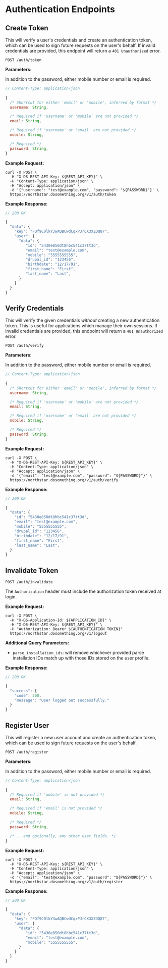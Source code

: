 # Authentication Endpoints

## Create Token

This will verify a user's credentials and create an authentication token, which can be used to sign future requests on the user's behalf. If invalid credentials are provided, this endpoint will return a `401 Unauthorized` error.

```
POST /auth/token
```

**Parameters:**

In addition to the password, either mobile number or email is required.
```js
// Content-Type: application/json
 
{
  /* Shortcut for either 'email' or 'mobile', inferred by format */
  username: String,

  /* Required if 'username' or 'mobile' are not provided */
  email: String,

  /* Required if 'username' or 'email' are not provided */
  mobile: String,

  /* Required */
  password: String,
}
```

**Example Request:**
```
curl -X POST \
  -H "X-DS-REST-API-Key: ${REST_API_KEY}" \
  -H "Content-Type: application/json" \
  -H "Accept: application/json" \
  -d '{"username": "test@example.com", "password": "${PASSWORD}"}' \
  https://northstar.dosomething.org/v1/auth/token
```

**Example Response:**
```js
// 200 OK

{
  "data": {
    "key": "FOf9C0lkY3wAQBCwdCqxPJrCX3XZDQ87",
    "user": {
      "data": {
         "id": "5430e850dt8hbc541c37tt3d",
         "email": "test@example.com",
         "mobile": "5555555555",
         "drupal_id": "123456",
         "birthdate": "12/17/91",
         "first_name": "First",
         "last_name": "Last",
      }
    }
  }
}
```

## Verify Credentials

This will verify the given credentials _without_ creating a new authentication token. This is useful for applications which manage their own sessions. If invalid credentials are provided, this endpoint will return a `401 Unauthorized` error.

```
POST /auth/verify
```

**Parameters:**

In addition to the password, either mobile number or email is required.
```js
// Content-Type: application/json
 
{
  /* Shortcut for either 'email' or 'mobile', inferred by format */
  username: String,

  /* Required if 'username' or 'mobile' are not provided */
  email: String,

  /* Required if 'username' or 'email' are not provided */
  mobile: String,

  /* Required */
  password: String,
}
```

**Example Request:**
```
curl -X POST \
  -H "X-DS-REST-API-Key: ${REST_API_KEY}" \
  -H "Content-Type: application/json" \
  -H "Accept: application/json" \
  -d '{"email": "test@example.com", "password": "${PASSWORD}"}' \
  https://northstar.dosomething.org/v1/auth/verify
```

**Example Response:**
```js
// 200 OK

{
  "data": {
    "id": "5430e850dt8hbc541c37tt3d",
    "email": "test@example.com",
    "mobile": "5555555555",
    "drupal_id": "123456",
    "birthdate": "12/17/91",
    "first_name": "First",
    "last_name": "Last",
  }
}
```


## Invalidate Token

```
POST /auth/invalidate
```

The `Authorization` header must include the authorization token received at login.

**Example Request:**
```
curl -X POST \
  -H "X-DS-Application-Id: ${APPLICATION_ID}" \
  -H "X-DS-REST-API-Key: ${REST_API_KEY}" \
  -H "Authorization: Bearer ${AUTHENTICATION_TOKEN}"
  https://northstar.dosomething.org/v1/logout
```
**Additional Query Parameters:**

- `parse_installation_ids`: will remove whichever provided parse installation IDs match up with those IDs stored on the user profile. 

**Example Response:**
```js
// 200 OK

{
  "success": {
    "code": 200,
    "message": "User logged out successfully."
  }
}
```

## Register User

This will register a new user account and create an authentication token, which can be used to sign future requests on the user's behalf.

```
POST /auth/register
```

**Parameters:**

In addition to the password, either mobile number or email is required.
```js
// Content-Type: application/json
 
{
  /* Required if 'mobile' is not provided */
  email: String,

  /* Required if 'email' is not provided */
  mobile: String,

  /* Required */
  password: String,

  /* ...and optionally, any other user fields. */
}
```

**Example Request:**
```
curl -X POST \
  -H "X-DS-REST-API-Key: ${REST_API_KEY}" \
  -H "Content-Type: application/json" \
  -H "Accept: application/json" \
  -d '{"email": "test@example.com", "password": "${PASSWORD}"}' \
  https://northstar.dosomething.org/v1/auth/register
```

**Example Response:**
```js
// 200 OK

{
  "data": {
    "key": "FOf9C0lkY3wAQBCwdCqxPJrCX3XZDQ87",
    "user": {
      "data": {
         "id": "5430e850dt8hbc541c37tt3d",
         "email": "test@example.com",
         "mobile": "5555555555",
      }
    }
  }
}
```
